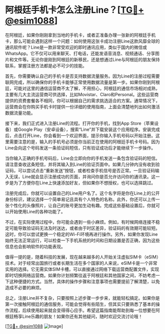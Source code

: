 # 阿根廷手机卡怎么注册Line？[[TG💪+ @esim1088](https://t.me/s/esim1088)]

在阿根廷，如果你刚刚拿到当地的手机卡，或者正准备办理一张新的阿根廷手机卡，那么可能会遇到这样一个问题：如何使用这张卡成功注册Line这款风靡全球的通讯软件呢？Line是一款非常受欢迎的即时通讯应用，类似于国内的微信或WhatsApp。它不仅可以用来聊天、打电话，还能发语音消息、视频通话、分享图片和文件等。无论你是刚到阿根廷的新移民，还是想通过Line与阿根廷的朋友保持联系，掌握注册方法都是必不可少的技能。

首先，你需要确认自己的手机卡是否支持数据流量服务。因为Line的注册过程需要联网完成，所以确保你的手机卡能够正常使用数据流量是第一步。如果你刚到阿根廷，可能对这里的通信运营商不太了解，不用担心，阿根廷的通信市场相对成熟，主要有几大主流运营商可供选择，比如Movistar、Claro和Personal。这些运营商提供的资费套餐各不相同，你可以根据自己的需求挑选适合的方案。通常情况下，运营商会在你购买手机卡时提供一份详细的使用指南，上面会清楚地列出如何激活数据流量功能。

接下来，我们正式进入注册Line的流程。打开你的手机，找到App Store（苹果设备）或Google Play（安卓设备），搜索“Line”并下载安装这个应用程序。安装完成后，点击打开Line，你会看到一个欢迎界面，提示你输入手机号码以开始注册。这里需要注意的是，输入的手机号必须是你当前正在使用的阿根廷手机卡号码。因为Line会向这个号码发送一条验证码短信，只有验证成功后才能继续下一步操作。

当你输入正确的手机号码后，Line会立即向你的手机发送一条包含验证码的短信。请注意查收这条短信，并将其输入到Line的验证页面中。如果几分钟内没有收到验证码，可以尝试点击“重新发送”按钮，或者检查手机信号是否正常。一旦验证码输入无误，Line就会显示注册成功的页面，并询问你是否允许访问你的通讯录。这一步是为了方便你在Line上快速添加好友，但如果你不想授权，也可以选择跳过。

注册完成后，你就可以设置自己的Line用户名了。这个名字将是你在Line上的公开身份标识，建议选择一个简单易记且具有个人特色的名称。此外，你还可以上传一张个性化的头像照片，让自己的账号更加生动有趣。完成这些基础设置后，你就可以开始使用Line的各种功能了。

不过，在实际使用过程中，你可能会遇到一些小麻烦。例如，有时候网络连接不稳定可能导致验证码无法及时送达，或者由于时区差异，验证码的有效期可能较短。这时，你可以尝试更换一个稳定的Wi-Fi环境再进行操作。另外，如果你发现Line始终无法正常运行，可以检查一下手机系统的时间和日期设置是否正确，因为这些信息也会影响软件的功能表现。

值得一提的是，随着科技的发展，现在越来越多的人开始关注虚拟SIM卡（eSIM）技术。对于经常出国旅行或者长期生活在多个国家的人来说，eSIM卡是一个非常实用的选择。它无需实体SIM卡槽，可以直接通过网络下载运营商配置文件，实现即时切换网络运营商。如果你计划频繁往返于阿根廷和其他国家之间，不妨考虑一下这种便捷的方式。当然，具体的操作步骤和注意事项也需要提前了解清楚，以免造成不必要的麻烦。

总之，注册Line并不复杂，只要按照上述步骤一步步来，就能轻松搞定。如果你是第一次接触阿根廷的通信服务，可能会觉得有些陌生，但其实只要熟悉了基本的操作流程，后续使用起来就会变得得心应手。希望这篇指南能帮助到每一位想要在阿根廷畅享Line乐趣的朋友！如果你还有其他疑问，随时欢迎交流讨论哦！

[[TG💪+ @esim1088](https://t.me/s/esim1088) ![Image](https://i.postimg.cc/4NQfJmqS/Snipaste-2025-05-13-00-14-12.png)]